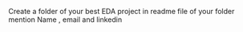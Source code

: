 Create a folder of your best EDA project in readme file of your folder mention Name , email and linkedin
